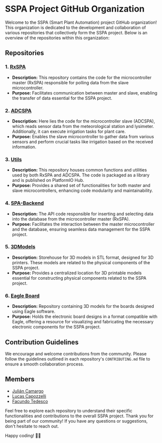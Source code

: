 # SSPA Project GitHub Organization

Welcome to the SSPA (Smart Plant Automation) project GitHub organization! This organization is dedicated to the development and collaboration of various repositories that collectively form the SSPA project. Below is an overview of the repositories within this organization:

## Repositories

### 1. [RxSPA](https://github.com/SPAUTN/RxSPA)
- **Description:** This repository contains the code for the microcontroller master (RxSPA) responsible for polling data from the slave microcontroller.
- **Purpose:** Facilitates communication between master and slave, enabling the transfer of data essential for the SSPA project.

### 2. [ADCSPA](https://github.com/SPAUTN/ADCSPA)
- **Description:** Here lies the code for the microcontroller slave (ADCSPA), which reads sensor data from the meteorological station and lysimeter. Additionally, it can execute irrigation tasks for plant care.
- **Purpose:** Enables the slave microcontroller to gather data from various sensors and perform crucial tasks like irrigation based on the received information.

### 3. [Utils](https://github.com/SPAUTN/Utils)
- **Description:** This repository houses common functions and utilities used by both RxSPA and ADCSPA. The code is packaged as a library and is published on PlatformIO Hub.
- **Purpose:** Provides a shared set of functionalities for both master and slave microcontrollers, enhancing code modularity and maintainability.

### 4. [SPA-Backend](https://github.com/SPAUTN/SPA-Backend)
- **Description:** The API code responsible for inserting and selecting data into the database from the microcontroller master (RxSPA).
- **Purpose:** Facilitates the interaction between the master microcontroller and the database, ensuring seamless data management for the SSPA project.

### 5. [3DModels](https://github.com/SPAUTN/3DModels)
- **Description:** Storehouse for 3D models in STL format, designed for 3D printers. These models are related to the physical components of the SSPA project.
- **Purpose:** Provides a centralized location for 3D printable models essential for constructing physical components related to the SSPA project.

### 6. [Eagle Board](https://github.com/SPAUTN/EagleBoard)
- **Description:** Repository containing 3D models for the boards designed using Eagle software.
- **Purpose:** Holds the electronic board designs in a format compatible with Eagle, offering a resource for visualizing and fabricating the necessary electronic components for the SSPA project.

## Contribution Guidelines
We encourage and welcome contributions from the community. Please follow the guidelines outlined in each repository's `CONTRIBUTING.md` file to ensure a smooth collaboration process.

## Members
- [Julián Camargo](https://github.com/julian87nicolas)
- [Lucas Capozzelli](https://github.com/LucasCapozzelli)
- [Facundo Tedesco](https://github.com/FacuTedesco)

Feel free to explore each repository to understand their specific functionalities and contributions to the overall SSPA project. Thank you for being part of our community! If you have any questions or suggestions, don't hesitate to reach out.

Happy coding! 🌱✨
